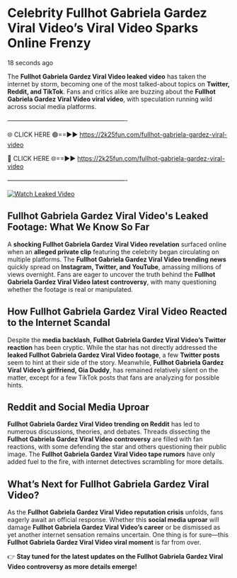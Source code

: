 # Celebrity Fullhot Gabriela Gardez Viral Video’s Viral Video Sparks Online Frenzy

18 seconds ago

The **Fullhot Gabriela Gardez Viral Video leaked video** has taken the internet by storm, becoming one of the most talked-about topics on **Twitter, Reddit, and TikTok**. Fans and critics alike are buzzing about the **Fullhot Gabriela Gardez Viral Video viral video**, with speculation running wild across social media platforms.

———————————————————-

🌐 CLICK HERE 🟢==►► https://2k25fun.com/fullhot-gabriela-gardez-viral-video

🔴 CLICK HERE 🌐==►► https://2k25fun.com/fullhot-gabriela-gardez-viral-video

———————————————————-

[![Watch Leaked Video](https://miro.medium.com/v2/resize:fit:828/format:webp/1*cilzJN44JGOrTw9NJCrNHA.gif "Watch Leaked Video")](https://2k25fun.com/fullhot-gabriela-gardez-viral-video)

## **Fullhot Gabriela Gardez Viral Video's Leaked Footage: What We Know So Far**  
A **shocking Fullhot Gabriela Gardez Viral Video revelation** surfaced online when an **alleged private clip** featuring the celebrity began circulating on multiple platforms. The **Fullhot Gabriela Gardez Viral Video trending news** quickly spread on **Instagram, Twitter, and YouTube**, amassing millions of views overnight. Fans are eager to uncover the truth behind the **Fullhot Gabriela Gardez Viral Video latest controversy**, with many questioning whether the footage is real or manipulated.  

## **How Fullhot Gabriela Gardez Viral Video Reacted to the Internet Scandal**  
Despite the **media backlash**, **Fullhot Gabriela Gardez Viral Video’s Twitter reaction** has been cryptic. While the star has not directly addressed the **leaked Fullhot Gabriela Gardez Viral Video footage**, a few **Twitter posts** seem to hint at their side of the story. Meanwhile, **Fullhot Gabriela Gardez Viral Video’s girlfriend, Gia Duddy**, has remained relatively silent on the matter, except for a few TikTok posts that fans are analyzing for possible hints.  

## **Reddit and Social Media Uproar**  
**Fullhot Gabriela Gardez Viral Video trending on Reddit** has led to numerous discussions, theories, and debates. Threads dissecting the **Fullhot Gabriela Gardez Viral Video controversy** are filled with fan reactions, with some defending the star and others questioning their public image. The **Fullhot Gabriela Gardez Viral Video tape rumors** have only added fuel to the fire, with internet detectives scrambling for more details.  

## **What’s Next for Fullhot Gabriela Gardez Viral Video?**  
As the **Fullhot Gabriela Gardez Viral Video reputation crisis** unfolds, fans eagerly await an official response. Whether this **social media uproar** will damage **Fullhot Gabriela Gardez Viral Video’s career** or be dismissed as yet another internet sensation remains uncertain. One thing is for sure—this **Fullhot Gabriela Gardez Viral Video viral moment** is far from over.  

👉 **Stay tuned for the latest updates on the Fullhot Gabriela Gardez Viral Video controversy as more details emerge!**  